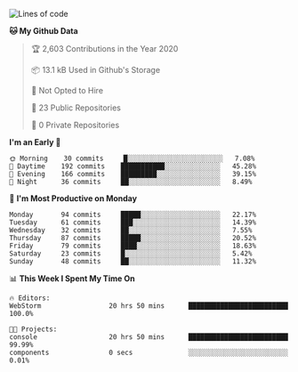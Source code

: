 
<!--START_SECTION:waka-->
![Lines of code](https://img.shields.io/badge/From%20Hello%20World%20I%27ve%20Written-2.0%20million%20lines%20of%20code-blue)

**🐱 My Github Data** 

> 🏆 2,603 Contributions in the Year 2020
 > 
> 📦 13.1 kB Used in Github's Storage 
 > 
> 🚫 Not Opted to Hire
 > 
> 📜 23 Public Repositories 
 > 
> 🔑 0 Private Repositories  
 > 
**I'm an Early 🐤** 

```text
🌞 Morning    30 commits     █░░░░░░░░░░░░░░░░░░░░░░░░   7.08% 
🌆 Daytime    192 commits    ███████████░░░░░░░░░░░░░░   45.28% 
🌃 Evening    166 commits    █████████░░░░░░░░░░░░░░░░   39.15% 
🌙 Night      36 commits     ██░░░░░░░░░░░░░░░░░░░░░░░   8.49%

```
📅 **I'm Most Productive on Monday** 

```text
Monday       94 commits     █████░░░░░░░░░░░░░░░░░░░░   22.17% 
Tuesday      61 commits     ███░░░░░░░░░░░░░░░░░░░░░░   14.39% 
Wednesday    32 commits     ██░░░░░░░░░░░░░░░░░░░░░░░   7.55% 
Thursday     87 commits     █████░░░░░░░░░░░░░░░░░░░░   20.52% 
Friday       79 commits     ████░░░░░░░░░░░░░░░░░░░░░   18.63% 
Saturday     23 commits     █░░░░░░░░░░░░░░░░░░░░░░░░   5.42% 
Sunday       48 commits     ██░░░░░░░░░░░░░░░░░░░░░░░   11.32%

```


📊 **This Week I Spent My Time On** 

```text
🔥 Editors: 
WebStorm                 20 hrs 50 mins      █████████████████████████   100.0%

🐱‍💻 Projects: 
console                  20 hrs 50 mins      █████████████████████████   99.99% 
components               0 secs              ░░░░░░░░░░░░░░░░░░░░░░░░░   0.01%

```


<!--END_SECTION:waka-->
